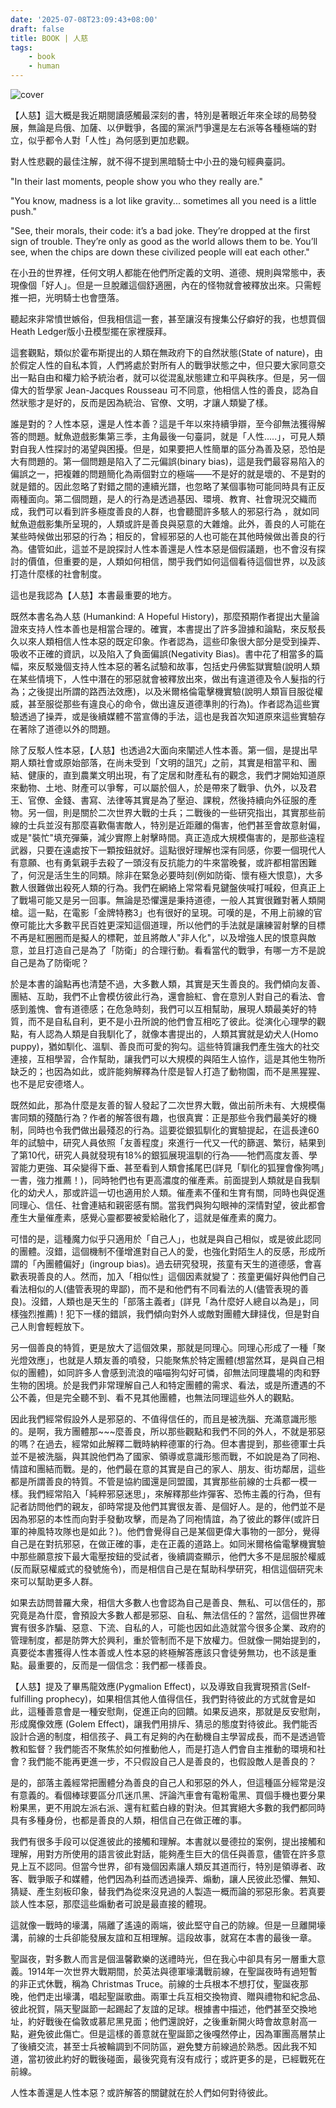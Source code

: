 ```yaml
---
date: '2025-07-08T23:09:43+08:00'
draft: false
title: BOOK | 人慈
tags: 
    - book
    - human
---
```

![cover](https://cdn.kobo.com/book-images/571ed689-22e5-4420-a7ab-6327fcf9aefc/353/569/90/False/e-dLt13vpziv27uVzuHfPw.jpg)

【人慈】這大概是我近期閱讀感觸最深刻的書，特別是著眼近年來全球的局勢發展，無論是烏俄、加薩、以伊戰爭，各國的黨派鬥爭還是左右派等各種極端的對立，似乎都令人對「人性」為何感到更加悲觀。

對人性悲觀的最佳注解，就不得不提到黑暗騎士中小丑的幾句經典臺詞。

"In their last moments, people show you who they really are."

"You know, madness is a lot like gravity... sometimes all you need is a little push."

"See, their morals, their code: it’s a bad joke. They’re dropped at the first sign of trouble. They’re only as good as the world allows them to be. You’ll see, when the chips are down these civilized people will eat each other."

在小丑的世界裡，任何文明人都能在他們所定義的文明、道德、規則與常態中，表現像個「好人」。但是一旦脫離這個舒適圈，內在的怪物就會被釋放出來。只需輕推一把，光明騎士也會墮落。

聽起來非常憤世嫉俗，但我相信這一套，甚至讓沒有搜集公仔癖好的我，也想買個Heath Ledger版小丑模型擺在家裡膜拜。

這套觀點，類似於霍布斯提出的人類在無政府下的自然狀態(State of nature)，由於假定人性的自私本質，人們將處於對所有人的戰爭狀態之中，但只要大家同意交出一點自由和權力給予統治者，就可以從混亂狀態建立和平與秩序。但是，另一個偉大的哲學家 Jean-Jacques Rousseau 可不同意，他相信人性的善良，認為自然狀態才是好的，反而是因為統治、官僚、文明，才讓人類變了樣。

誰是對的？人性本惡，還是人性本善？這是千年以來持續爭辯，至今卻無法獲得解答的問題。魷魚遊戲影集第三季，主角最後一句臺詞，就是「人性.....」，可見人類對自我人性探討的渴望與困擾。但是，如果要把人性簡單的區分為善及惡，恐怕是大有問題的。第一個問題是陷入了二元偏誤(binary bias)，這是我們最容易陷入的偏誤之一，把複雜的問題簡化為兩個對立的極端——不是好的就是壞的、不是對的就是錯的。因此忽略了對錯之間的連續光譜，也忽略了某個事物可能同時具有正反兩種面向。第二個問題，是人的行為是透過基因、環境、教育、社會現況交織而成，我們可以看到許多極度善良的人群，也會聽聞許多駭人的邪惡行為
，就如同魷魚遊戲影集所呈現的，人類或許是善良與惡意的大雜燴。此外，善良的人可能在某些時候做出邪惡的行為；相反的，曾經邪惡的人也可能在其他時候做出善良的行為。儘管如此，這並不是說探討人性本善還是人性本惡是個假議題，也不會沒有探討的價值，但重要的是，人類如何相信，關乎我們如何這個看待這個世界，以及該打造什麼樣的社會制度。

這也是我認為【人慈】本書最重要的地方。

既然本書名為人慈 (Humankind: A Hopeful History)，那麼預期作者提出大量論證來支持人性本善也是相當合理的。確實，本書提出了許多證據和論點，來反駁長久以來人類相信人性本惡的既定印象。作者認為，這些印象很大部分是受到操弄、吸收不正確的資訊，以及陷入了負面偏誤(Negativity Bias)。書中花了相當多的篇幅，來反駁幾個支持人性本惡的著名試驗和故事，包括史丹佛監獄實驗(說明人類在某些情境下，人性中潛在的邪惡就會被釋放出來，做出有違道德及令人髮指的行為；之後提出所謂的路西法效應)，以及米爾格倫電擊機實驗(說明人類盲目服從權威，甚至服從那些有違良心的命令，做出違反道德準則的行為)。作者認為這些實驗透過了操弄，或是後續媒體不當宣傳的手法，這也是我首次知道原來這些實驗存在著除了道德以外的問題。

除了反駁人性本惡，【人慈】也透過2大面向來闡述人性本善。第一個，是提出早期人類社會或原始部落，在尚未受到「文明的詛咒」之前，其實是相當平和、團結、健康的，直到農業文明出現，有了定居和財產私有的觀念，我們才開始知道原來動物、土地、財產可以爭奪，可以屬於個人，於是帶來了戰爭、仇外，以及君王、官僚、金錢、書寫、法律等其實是為了壓迫、課稅，然後持續向外征服的產物。另一個，則是關於二次世界大戰的士兵；二戰後的一些研究指出，其實那些前線的士兵並沒有那麼喜歡傷害敵人，特別是近距離的傷害，他們甚至會故意射偏，或是"裝忙"填充彈藥，減少實際上射擊時間。真正造成大規模傷害的，是那些遠程武器，只要在遠處按下一顆按鈕就好。這點很好理解也深有同感，你要一個現代人有意願、也有勇氣親手去殺了一頭沒有反抗能力的牛來當晚餐，或許都相當困難了，何況是活生生的同類。除非在緊急必要時刻(例如防衛、懷有極大恨意)，大多數人很難做出殺死人類的行為。我們在網絡上常常看見鍵盤俠喊打喊殺，但真正上了戰場可能又是另一回事。無論是恐懼還是秉持道德，一般人其實很難對著人類開槍。這一點，在電影「金牌特務3」也有很好的呈現。可嘆的是，不用上前線的官僚可能比大多數平民百姓更深知這個道理，所以他們的手法就是讓練習射擊的目標不再是紅圈圈而是擬人的標靶，並且將敵人"非人化"，以及增強人民的恨意與敵意，並且打造自己是為了「防衛」的合理行動。看看當代的戰爭，有哪一方不是說自己是為了防衛呢？

於是本書的論點再也清楚不過，大多數人類，其實是天生善良的。我們傾向友善、團結、互助，我們不止會模仿彼此行為，還會臉紅、會在意別人對自己的看法、會感到羞愧、會有道德感；在危急時刻，我們可以互相幫助，展現人類最美好的特質，而不是自私自利，更不是小丑所說的他們會互相吃了彼此。從演化心理學的觀點，有人認為人類是自我馴化了，就像本書提出的，人類其實就是幼犬人(Homo puppy)，猶如馴化、溫馴、善良而可愛的狗勾。這些特質讓我們產生強大的社交連接，互相學習，合作幫助，讓我們可以大規模的與陌生人協作，這是其他生物所缺乏的；也因為如此，或許能夠解釋為什麼是智人打造了動物園，而不是黑猩猩、也不是尼安德塔人。

既然如此，那為什麼是友善的智人發起了二次世界大戰，做出前所未有、大規模傷害同類的殘酷行為？作者的解答很有趣，也很真實：正是那些令我們最美好的機制，同時也令我們做出最殘忍的行為。這要從銀狐馴化的實驗提起，在這長達60年的試驗中，研究人員依照「友善程度」來進行一代又一代的篩選、繁衍，結果到了第10代，研究人員就發現有18%的銀狐展現溫馴的行為——牠們高度友善、學習能力更強、耳朵變得下垂、甚至看到人類會搖尾巴(詳見「馴化的狐狸會像狗嗎」一書，強力推薦！)，同時牠們也有更高濃度的催產素。前面提到人類就是自我馴化的幼犬人，那或許這一切也適用於人類。催產素不僅和生育有關，同時也與促進同理心、信任、社會連結和親密感有關。當我們與狗勾眼神的深情對望，彼此都會產生大量催產素，感覺心靈都要被愛給融化了，這就是催產素的魔力。

可惜的是，這種魔力似乎只適用於「自己人」，也就是與自己相似，或是彼此認同的團體。沒錯，這個機制不僅增進對自己人的愛，也強化對陌生人的反感，形成所謂的「內團體偏好」(ingroup bias)。過去研究發現，孩童有天生的道德感，會喜歡表現善良的人。然而，加入「相似性」這個因素就變了：孩童更偏好與他們自己看法相似的人(儘管表現的卑鄙)，而不是和他們有不同看法的人(儘管表現的善良)。沒錯，人類也是天生的「部落主義者」(詳見「為什麼好人總自以為是」，同樣強烈推薦)！犯下一樣的錯誤，我們傾向對外人或敵對團體大肆撻伐，但是對自己人則會輕輕放下。

另一個善良的特質，更是放大了這個效果，那就是同理心。同理心形成了一種「聚光燈效應」，也就是人類友善的噴發，只能聚焦於特定團體(想當然耳，是與自己相似的團體)，如同許多人會感到流浪的喵喵狗勾好可憐，卻無法同理農場的肉和野生物的困境。於是我們非常理解自己人和特定團體的需求、看法，或是所遭遇的不公不義，但是完全聽不到、看不見其他團體，也無法同理這些外人的觀點。

因此我們經常假設外人是邪惡的、不值得信任的，而且是被洗腦、充滿意識形態的。是啊，我方團體那~~~麼善良，所以那些觀點和我們不同的外人，不就是邪惡的嗎？在過去，經常如此解釋二戰時納粹德軍的行為。但本書提到，那些德軍士兵並不是被洗腦，與其說他們為了國家、領導或意識形態而戰，不如說是為了同袍、情誼和團結而戰。是的，他們最在意的其實是自己的家人、朋友、街坊鄰居，這些都是所謂善良的特質。不管是協約國還是同盟國，其實那些前線的士兵都一模一樣。我們經常陷入「純粹邪惡迷思」，來解釋那些炸彈客、恐怖主義的行為，但有記者訪問他們的親友，卻時常提及他們其實很友善、是個好人。是的，他們並不是因為邪惡的本性而向對手發動攻擊，而是為了同袍情誼，為了彼此的夥伴(或許日軍的神風特攻隊也是如此？)。他們會覺得自己是某個更偉大事物的一部分，覺得自己是在對抗邪惡，在做正確的事，走在正義的道路上。如同米爾格倫電擊機實驗中那些願意按下最大電壓按鈕的受試者，後續調查顯示，他們大多不是屈服於權威(反而厭惡權威式的發號施令)，而是相信自己是在幫助科學研究，相信這個研究未來可以幫助更多人群。

如果去訪問普羅大衆，相信大多數人也會認為自己是善良、無私、可以信任的，那究竟是為什麼，會預設大多數人都是邪惡、自私、無法信任的？當然，這個世界確實有很多詐騙、惡意、下流、自私的人，可能也因如此造就當今很多企業、政府的管理制度，都是防弊大於興利，重於管制而不是下放權力。但就像一開始提到的，真要從本書獲得人性本善或人性本惡的終極解答應該只會徒勞無功，也不該是重點。最重要的，反而是一個信念：我們都一樣善良。

【人慈】提及了畢馬龍效應(Pygmalion Effect)，以及導致自我實現預言(Self-fulfilling prophecy)，如果相信其他人值得信任，我們對待彼此的方式就會是如此，這種善意會是一種安慰劑，促進正向的回饋。如果反過來，那就是反安慰劑，形成魔像效應 (Golem Effect)，讓我們用排斥、猜忌的態度對待彼此。我們能否設計合適的制度，相信孩子、員工有足夠的內在動機自主學習成長，而不是透過管教和監督？我們能否不聚焦於如何推動他人，而是打造人們會自主推動的環境和社會？我們能不能再更進一步，不只假設自己人是善良的，也假設敵人是善良的？

是的，部落主義經常把團體分為善良的自己人和邪惡的外人，但這種區分經常是沒有意義的。看個棒球要區分爪迷爪黑、評論汽車會有電粉電黑、買個手機也要分果粉果黑，更不用說左派右派、還有紅藍白綠的對決。但其實絕大多數的我們都同時具有多種身份，也都是善良的人類，相信自己在做正確的事。

我們有很多手段可以促進彼此的接觸和理解。本書就以曼德拉的案例，提出接觸和理解，用對方所使用的語言彼此對話，能夠產生巨大的信任與善意，儘管在許多意見上互不認同。但當今世界，卻有幾個因素讓人類反其道而行，特別是領導者、政客、戰爭販子和媒體，他們因為利益而透過操弄、煽動，讓人民彼此恐懼、無知、猜疑、產生刻板印象，替我們為從來沒見過的人製造一概而論的邪惡形象。若真要談人性本惡，那麼這些煽動者可說是最直接的體現。

這就像一戰時的壕溝，隔離了遙遠的兩端，彼此堅守自己的防線。但是一旦離開壕溝，前線的士兵卻能發展友誼和互相理解。這段故事，就寫在本書的最後一章。

聖誕夜，對多數人而言是個溫馨歡樂的送禮時光，但在我心中卻具有另一層重大意義。1914年一次世界大戰期間，於英法與德軍壕溝戰前線，在聖誕夜時有過短暫的非正式休戰，稱為 Christmas Truce。前線的士兵根本不想打仗，聖誕夜那晚，他們走出壕溝，唱起聖誕歌曲。兩軍士兵互相交換物資、贈與禮物和紀念品、彼此祝賀，隔天聖誕節一起踢起了友誼的足球。根據書中描述，他們甚至交換地址，約好戰後在倫敦或慕尼黑見面；他們還說好，之後重新開火時會故意射高一點，避免彼此傷亡。但是這樣的善意就在聖誕節之後嘎然停止，因為軍團高層禁止了後續交流，甚至士兵被輪調到不同防區，避免雙方前線過於熟悉。因此我不知道，當初彼此約好的戰後碰面，最後究竟有沒有成行；或許更多的是，已經戰死在前線。

人性本善還是人性本惡？或許解答的關鍵就在於人們如何對待彼此。